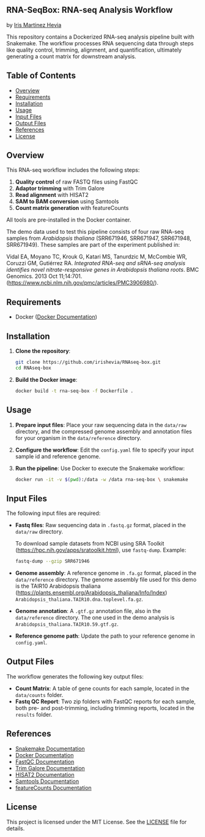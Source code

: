 ## RNA-SeqBox: RNA-seq Analysis Workflow

by [Iris Martinez Hevia](https://github.com/irishevia)

This repository contains a Dockerized RNA-seq analysis pipeline built with Snakemake. The workflow processes RNA sequencing data through steps like quality control, trimming, alignment, and quantification, ultimately generating a count matrix for downstream analysis.

## Table of Contents

- [Overview](#overview)
- [Requirements](#requirements)
- [Installation](#installation)
- [Usage](#usage)
- [Input Files](#input-files)
- [Output Files](#output-files)
- [References](#references)
- [License](#license)

## Overview

This RNA-seq workflow includes the following steps:

1. **Quality control** of raw FASTQ files using FastQC
2. **Adaptor trimming** with Trim Galore
3. **Read alignment** with HISAT2
4. **SAM to BAM conversion** using Samtools
5. **Count matrix generation** with featureCounts

All tools are pre-installed in the Docker container.

The demo data used to test this pipeline consists of four raw RNA-seq samples from *Arabidopsis thaliana* (SRR671946, SRR671947, SRR671948, SRR671949). These samples are part of the experiment published in:

Vidal EA, Moyano TC, Krouk G, Katari MS, Tanurdzic M, McCombie WR, Coruzzi GM, Gutiérrez RA. *Integrated RNA-seq and sRNA-seq analysis identifies novel nitrate-responsive genes in Arabidopsis thaliana roots*. BMC Genomics. 2013 Oct 11;14:701. (https://www.ncbi.nlm.nih.gov/pmc/articles/PMC3906980/).

## Requirements

- Docker ([Docker Documentation](https://docs.docker.com/))

## Installation

1. **Clone the repository**:

    ```bash
    git clone https://github.com/irishevia/RNAseq-box.git
    cd RNAseq-box
    ```

2. **Build the Docker image**:

    ```bash
    docker build -t rna-seq-box -f Dockerfile .
    ```

## Usage

1. **Prepare input files**: Place your raw sequencing data in the `data/raw` directory, and the compressed genome assembly and annotation files for your organism in the `data/reference` directory.

2. **Configure the workflow**: Edit the `config.yaml` file to specify your input sample id and reference genome.

3. **Run the pipeline**: Use Docker to execute the Snakemake workflow:

    ```bash
    docker run -it -v $(pwd):/data -w /data rna-seq-box \ snakemake
    ```

## Input Files

The following input files are required:

- **Fastq files**: Raw sequencing data in `.fastq.gz` format, placed in the `data/raw` directory.
  
  To download sample datasets from NCBI using SRA Toolkit (https://hpc.nih.gov/apps/sratoolkit.html), use `fastq-dump`. Example:

    ```bash
    fastq-dump --gzip SRR671946
    ```

- **Genome assembly**: A reference genome in `.fa.gz` format, placed in the `data/reference` directory.
  The genome assembly file used for this demo is the TAIR10 Arabidopsis thaliana (https://plants.ensembl.org/Arabidopsis_thaliana/Info/Index) `Arabidopsis_thaliana.TAIR10.dna.toplevel.fa.gz`.

- **Genome annotation**: A `.gtf.gz` annotation file, also in the `data/reference` directory. The one used in the demo analysis is `Arabidopsis_thaliana.TAIR10.59.gtf.gz`.

- **Reference genome path**: Update the path to your reference genome in `config.yaml`.

## Output Files

The workflow generates the following key output files:

- **Count Matrix**: A table of gene counts for each sample, located in the `data/counts` folder.
- **Fastq QC Report**: Two zip folders with FastQC reports for each sample, both pre- and post-trimming, including trimming reports, located in the `results` folder.

## References

- [Snakemake Documentation](https://snakemake.readthedocs.io/)
- [Docker Documentation](https://docs.docker.com/)
- [FastQC Documentation](https://www.bioinformatics.babraham.ac.uk/projects/fastqc/)
- [Trim Galore Documentation](https://www.bioinformatics.babraham.ac.uk/projects/trim_galore/)
- [HISAT2 Documentation](http://daehwankimlab.github.io/hisat2/)
- [Samtools Documentation](http://www.htslib.org/)
- [featureCounts Documentation](http://bioinf.wehi.edu.au/featureCounts/)

## License

This project is licensed under the MIT License. See the [LICENSE](LICENSE) file for details.
